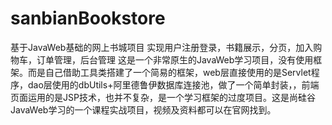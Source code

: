 # sanbianBookstore
基于JavaWeb基础的网上书城项目
实现用户注册登录，书籍展示，分页，加入购物车，订单管理，后台管理
这是一个非常原生的JavaWeb学习项目，没有使用框架。而是自己借助工具类搭建了一个简易的框架，web层直接使用的是Servlet程序，dao层使用的dbUtils+阿里德鲁伊数据库连接池，做了一个简单封装，，前端页面运用的是JSP技术，也并不复杂，是一个学习框架的过度项目。这是尚硅谷JavaWeb学习的一个课程实战项目，视频及资料都可以在官网找到。
